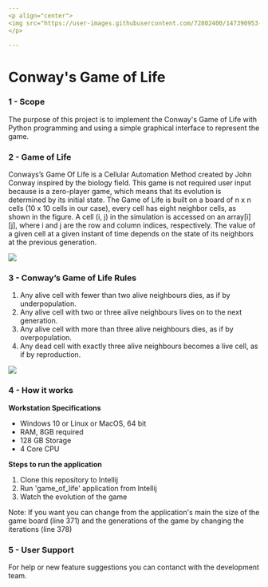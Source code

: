 ```yaml
---
<p align="center">
<img src="https://user-images.githubusercontent.com/72802400/147390953-1710cda5-3ec6-48bb-9e9a-545ed4f917ee.jpg" align="center"><img src="https://user-images.githubusercontent.com/72802400/147390801-6d7ec12e-b95a-4462-9816-05e6d87af24a.jpg" width ="90" height"100" align = "center">
</p>

---
```


# Conway's Game of Life

### 1 - Scope
The purpose of this project is to implement the Conway's Game of Life with Python programming and using a simple graphical interface to represent the game.

### 2 - Game of Life
Conways’s Game Of Life is a Cellular Automation Method created by John Conway inspired by the biology field. This game is not required user input because is a zero-player game, 
which means that its evolution is determined by its initial state. Τhe Game of Life is built on a board of n x n cells (10 x 10 cells in our case), every cell has eight neighbor cells, as shown in the figure. 
A cell (i, j) in the simulation is accessed on an array[i][j], where i and j are the row and column indices, respectively. 
The value of a given cell at a given instant of time depends on the state of its neighbors at the previous generation. 

<p align="left">
<img src="https://user-images.githubusercontent.com/72802400/147938553-26c692dd-cccc-4dba-8666-8585ae69b0ce.png">
</p>

### 3 - Conway’s Game of Life Rules

1. Any alive cell with fewer than two alive neighbours dies, as if by underpopulation.
2. Any alive cell with two or three alive neighbours lives on to the next generation.
3. Any alive cell with more than three alive neighbours dies, as if by overpopulation.
4. Any dead cell with exactly three alive neighbours becomes a live cell, as if by reproduction.

<p align="left">
<img src="https://user-images.githubusercontent.com/72802400/147938562-e771e5cc-adce-41fe-81ac-0b87e6209546.png">
</p>

### 4 - How it works

**Workstation Specifications**
- Windows 10 or Linux or MacOS, 64 bit
- RAM, 8GB required
- 128 GB Storage 
- 4 Core CPU

**Steps to run the application**
1. Clone this repository to Intellij
2. Run 'game_of_life' application from Intellij
3. Watch the evolution of the game

Note: If you want you can change from the application's main the size of the game board (line 371) and the generations of the game by changing the iterations (line 378)


### 5 - User Support
For help or new feature suggestions you can contanct with the development team.
